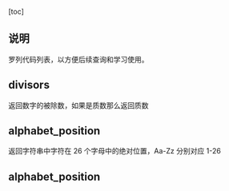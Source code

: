 [toc]
## 说明
罗列代码列表，以方便后续查询和学习使用。

## divisors
返回数字的被除数，如果是质数那么返回质数

## alphabet_position
返回字符串中字符在 26 个字母中的绝对位置，Aa-Zz 分别对应 1-26

## alphabet_position


